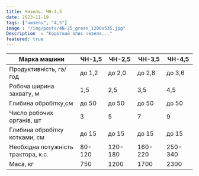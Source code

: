 ```yaml
---
title: Чизель. ЧН-4,5
date: 2023-11-19
tags: ["чизель", "4,5"]
image : "/img/posts/4N-25_green_1200x535.jpg"
Description  : "Короткий опис чизеля..."
featured: true
---
```


| Марка машини | ЧН-1,5 | ЧН-2,5 | ЧН-3,5 | ЧН-4,5 |
|--------------|--------|--------|--------|--------|
| Продуктивність, га/год | до 1,2 | до 2,0 | до 2,8 | до 3,6 |
| Робоча ширина захвату, м | 1,5 | 2,5 | 3,5 | 4,5 |
| Глибина обробітку,см | до 50 | до 50 | до 50 | до 50 |
| Число робочих органів, шт | 3 | 5 | 7 | 9 |
| Глибина обробітку котками, см | до 15 | до 15 | до 15 | до 15 |
| Необхідна потужність трактора, к.с. | 80-120 | 120-180 | 160-220 | 250-340 |
| Маса, кг | 750 | 1200 | 1700 | 2300 |

